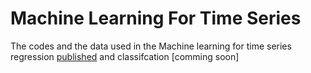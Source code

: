 # Machine Learning For Time Series 

The codes and the data used in the Machine learning for time series regression [published](https://pub.towardsai.net/machine-learning-for-time-series-data-in-python-regression-5e19fa2e7471) and classifcation [comming soon]
